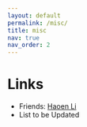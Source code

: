 ```yaml
---
layout: default
permalink: /misc/
title: misc
nav: true
nav_order: 2
---
```

# Links
* Friends: [Haoen Li](https://haoen2021.github.io/)
* List to be Updated
